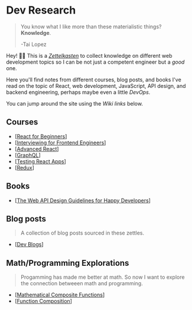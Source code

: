 # Dev Research

> You know what I like more than these materialistic things? **Knowledge**.
> 
> -Tai Lopez

Hey! 👋🏽 This is a *[Zettelkasten](https://zettelkasten.de/posts/overview/)* to collect knowledge on different web development topics so I can be not just a competent engineer but a *good* one.

Here you'll find notes from different courses, blog posts, and books I've read on the topic of React, web development, JavaScript, API design, and backend engineering, perhaps maybe even a little *DevOps*.

You can jump around the site using the *Wiki links* below.

## Courses

- [[React for Beginners]]
- [[Interviewing for Frontend Engineers]]
- [[Advanced React]]
- [[GraphQL]]
- [[Testing React Apps]]
- [[Redux]]

## Books

- [[The Web API Design Guidelines for Happy Developers]]

## Blog posts

> A collection of blog posts sourced in these zettles.

- [[Dev Blogs]]

## Math/Programming Explorations
> Progamming has made me better at math. So now I want to explore the connection betweeen math and programming.

- [[Mathematical Composite Functions]]
- [[Function Composition]]










[//begin]: # "Autogenerated link references for markdown compatibility"
[React for Beginners]: react-for-beginners "React for beginners"
[Interviewing for Frontend Engineers]: interviewing-for-frontend-engineers "Interviewing for Frontend Engineers"
[Advanced React]: advanced-react "Advanced React"
[GraphQL]: graphql "GraphQL Course"
[Testing React Apps]: testing-react-apps "Testing React Applications"
[Redux]: redux "Redux"
[The Web API Design Guidelines for Happy Developers]: the-web-api-design-guidelines-for-happy-developers "The Web API Design Guidelines foe Happy Developers"
[Dev Blogs]: dev-blogs "Dev Blogs"
[Mathematical Composite Functions]: mathematical-composite-functions "Mathematical composite functions"
[Function Composition]: function-composition "Function composition in programming"
[//end]: # "Autogenerated link references"